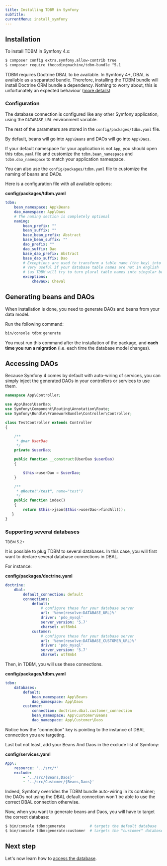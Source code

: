 ```yaml
---
title: Installing TDBM in Symfony
subTitle: 
currentMenu: install_symfony
---
```


## Installation

To install TDBM in Symfony 4.x:

```bash
$ composer config extra.symfony.allow-contrib true
$ composer require thecodingmachine/tdbm-bundle ^5.1
```

<div class="alert alert-info">
TDBM requires Doctrine DBAL to be available. In Symfony 4+, DBAL is available as a separated bundle.
Therefore, installing the TDBM bundle will install Doctrine ORM bundle a dependency. Nothing to worry 
about, this is unfortunately an expected behaviour (<a href="https://github.com/symfony/recipes/issues/218">more details</a>)
</div>

### Configuration

The database connection is configured like any other Symfony application, using the `DATABASE_URL` environment variable.

The rest of the parameters are stored in the `config/packages/tdbm.yaml` file.

By default, beans will go into `App\Beans` and DAOs will go into `App\Daos`.

<div class="alert alert-warning">
If your default namespace for your application is not <code>App</code>, you should open this <code>tdbm.yaml</code> file and customize the 
<code>tdbm.bean_namespace</code> and <code>tdbm.dao_namespace</code> to match your application namespace.
</div>

You can also use the `config/packages/tdbm.yaml` file to customize the naming of beans and DAOs.

Here is a configuration file with all available options:

**config/packages/tdbm.yaml**
```yaml
tdbm:
    bean_namespace: App\Beans
    dao_namespace: App\Daos
    # The naming section is completely optional
    naming:
        bean_prefix: ""
        bean_suffix: ""
        base_bean_prefix: Abstract
        base_bean_suffix: ""
        dao_prefix: ""
        dao_suffix: Dao
        base_dao_prefix: Abstract
        base_dao_suffix: Dao
        # Exceptions are used to transform a table name (the key) into a bean name (the value)
        # Very useful if your database table names are not in english 
        # (as TDBM will try to turn plural table names into singular bean names)
        exceptions:
            chevaux: Cheval
```

## Generating beans and DAOs

When installation is done, you need to generate DAOs and beans from your data model.

Run the following command:

```bash
bin/console tdbm:generate
```

<div class="alert alert-danger">You must run this command after the installation of the package, and <strong>each time you run a migration</strong> (i.e. each time the database model changes).</div>

Accessing DAOs
--------------

Because Symfony 4 comes by default with auto-wiring of services, you can simply inject the generated DAOs in your
controllers or services to use them.

```php
namespace App\Controller;

use App\Daos\UserDao;
use Symfony\Component\Routing\Annotation\Route;
use Symfony\Bundle\FrameworkBundle\Controller\Controller;

class TestController extends Controller
{

    /**
     * @var UserDao
     */
    private $userDao;

    public function __construct(UserDao $userDao)
    {

        $this->userDao = $userDao;
    }

    /**
     * @Route("/test", name="test")
     */
    public function index()
    {
        return $this->json($this->userDao->findAll());
   }
}
```

### Supporting several databases
<small>TDBM 5.2+</small>

It is possible to plug TDBM to several databases.
In this case, you will first want to declare several database connections in DBAL.

For instance:

**config/packages/doctrine.yaml**
```yaml
doctrine:
    dbal:
        default_connection: default
        connections:
            default:
                # configure these for your database server
                url: '%env(resolve:DATABASE_URL)%'
                driver: 'pdo_mysql'
                server_version: '5.7'
                charset: utf8mb4
            customer:
                # configure these for your database server
                url: '%env(resolve:DATABASE_CUSTOMER_URL)%'
                driver: 'pdo_mysql'
                server_version: '5.7'
                charset: utf8mb4
```

Then, in TDBM, you will use these connections.

**config/packages/tdbm.yaml**
```yaml
tdbm:
    databases:
        default:
            bean_namespace: App\Beans
            dao_namespace: App\Daos
        customer:
            connection: doctrine.dbal.customer_connection
            bean_namespace: App\Customer\Beans
            dao_namespace: App\Customer\Daos
```

Notice how the "connection" key is pointing to the instance of DBAL connection you are targeting.

Last but not least, add your Beans And Daos in the exclude list of Symfony:

**config/services.yaml**
```yaml
App\:
    resource: '../src/*'
    exclude:
        - '../src/{Beans,Daos}'
        - '../src/Customer/{Beans,Daos}'
```

Indeed, Symfony overrides the TDBM bundle auto-wiring in its container; the DAOs not using the DBAL default connection won't be able to use the correct DBAL connection otherwise.

Now, when you want to generate beans and Daos, you will have to target the correct database:

```bash
$ bin/console tdbm:generate           # targets the default database
$ bin/console tdbm:generate:customer  # targets the "customer" database
```

Next step
---------

Let's now learn how to [access the database](quickstart.md).
